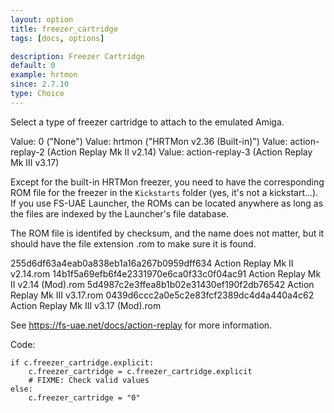 ```yaml
---
layout: option
title: freezer_cartridge
tags: [docs, options]

description: Freezer Cartridge
default: 0
example: hrtmon
since: 2.7.10
type: Choice
---
```


Select a type of freezer cartridge to attach to the emulated Amiga.

Value: 0 ("None")
Value: hrtmon ("HRTMon v2.36 (Built-in)")
Value: action-replay-2 (Action Replay Mk II v2.14)
Value: action-replay-3 (Action Replay Mk III v3.17)

Except for the built-in HRTMon freezer, you need to have the corresponding
ROM file for the freezer in the `Kickstarts` folder (yes, it's not a
kickstart...). If you use FS-UAE Launcher, the ROMs can be located anywhere
as long as the files are indexed by the Launcher's file database.

The ROM file is identifed by checksum, and the name does not matter, but
it should have the file extension .rom to make sure it is found.

255d6df63a4eab0a838eb1a16a267b0959dff634 Action Replay Mk II v2.14.rom
14b1f5a69efb6f4e2331970e6ca0f33c0f04ac91 Action Replay Mk II v2.14 (Mod).rom
5d4987c2e3ffea8b1b02e31430ef190f2db76542 Action Replay Mk III v3.17.rom
0439d6ccc2a0e5c2e83fcf2389dc4d4a440a4c62 Action Replay Mk III v3.17 (Mod).rom

See https://fs-uae.net/docs/action-replay for more information.

Code:

    if c.freezer_cartridge.explicit:
        c.freezer_cartridge = c.freezer_cartridge.explicit
        # FIXME: Check valid values
    else:
        c.freezer_cartridge = "0"
